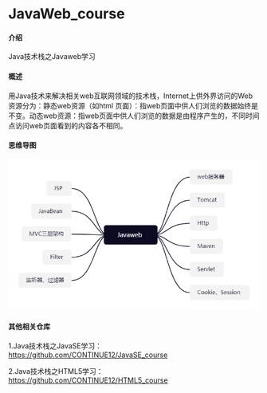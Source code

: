 # JavaWeb_course

#### 介绍

Java技术栈之Javaweb学习

#### 概述

用Java技术来解决相关web互联网领域的技术栈，Internet上供外界访问的Web资源分为：静态web资源（如html 页面）：指web页面中供人们浏览的数据始终是不变。动态web资源：指web页面中供人们浏览的数据是由程序产生的，不同时间点访问web页面看到的内容各不相同。

#### 思维导图

![image](https://github.com/CONTINUE12/JavaWeb_course/blob/master/8.png)

#### 其他相关仓库

1.Java技术栈之JavaSE学习：https://github.com/CONTINUE12/JavaSE_course

2.Java技术栈之HTML5学习：https://github.com/CONTINUE12/HTML5_course
